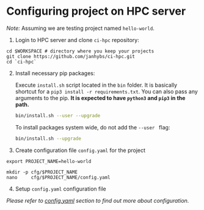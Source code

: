 # Configuring project on HPC server
*Note:* Assuming we are testing project named `hello-world`.

1. Login to HPC server and clone `ci-hpc` repository:
```shell
cd $WORKSPACE # directory where you keep your projects
git clone https://github.com/janhybs/ci-hpc.git
cd `ci-hpc`
```

2. Install necessary pip packages:
  
   Execute `install.sh` script located in the `bin` folder.
   It is basically shortcut for a `pip3 install -r requirements.txt`. You
   can also pass any arguments to the pip.
   **It is expected to have `python3` and `pip3` in the path.**
   ```bash
   bin/install.sh --user --upgrade
   ```
   To install packages system wide, do not add the `--user ` flag:
   ```bash
   bin/install.sh --upgrade
   ```
  
3. Create configuration file `config.yaml` for the project
```shell
export PROJECT_NAME=hello-world

mkdir -p cfg/$PROJECT_NAME
nano     cfg/$PROJECT_NAME/config.yaml
```

4. Setup `config.yaml` configuration file 

*Please refer to [config.yaml](config.yaml.html) section to find out more
about configuration.*
